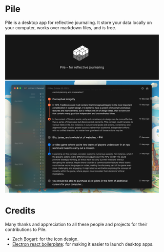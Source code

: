 # Pile

Pile is a desktop app for reflective journaling. It store your data locally on your computer, works over markdown files, and is free.

![](./assets/banner.png)
![](./assets/cover.png)

# Credits

Many thanks and appreciation to all these people and projects for their contributions to Pile.

- [Zach Bogart](https://twitter.com/zachbogart): for the icon design.
- [Electron react boilerplate](https://github.com/electron-react-boilerplate/electron-react-boilerplate): for making it easier to launch desktop apps.
